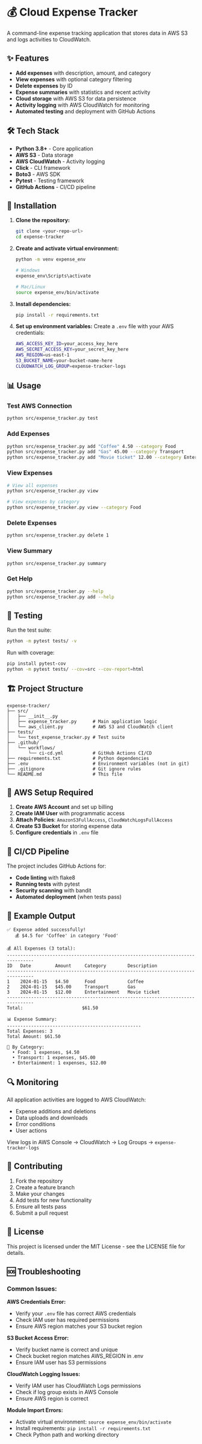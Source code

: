# 💰 Cloud Expense Tracker

A command-line expense tracking application that stores data in AWS S3 and logs activities to CloudWatch.

## ✨ Features

- **Add expenses** with description, amount, and category
- **View expenses** with optional category filtering
- **Delete expenses** by ID
- **Expense summaries** with statistics and recent activity
- **Cloud storage** with AWS S3 for data persistence
- **Activity logging** with AWS CloudWatch for monitoring
- **Automated testing** and deployment with GitHub Actions

## 🛠️ Tech Stack

- **Python 3.8+** - Core application
- **AWS S3** - Data storage
- **AWS CloudWatch** - Activity logging
- **Click** - CLI framework
- **Boto3** - AWS SDK
- **Pytest** - Testing framework
- **GitHub Actions** - CI/CD pipeline

## 🚀 Installation

1. **Clone the repository:**
   ```bash
   git clone <your-repo-url>
   cd expense-tracker
   ```

2. **Create and activate virtual environment:**
   ```bash
   python -m venv expense_env
   
   # Windows
   expense_env\Scripts\activate
   
   # Mac/Linux
   source expense_env/bin/activate
   ```

3. **Install dependencies:**
   ```bash
   pip install -r requirements.txt
   ```

4. **Set up environment variables:**
   Create a `.env` file with your AWS credentials:
   ```bash
   AWS_ACCESS_KEY_ID=your_access_key_here
   AWS_SECRET_ACCESS_KEY=your_secret_key_here
   AWS_REGION=us-east-1
   S3_BUCKET_NAME=your-bucket-name-here
   CLOUDWATCH_LOG_GROUP=expense-tracker-logs
   ```

## 📊 Usage

### Test AWS Connection
```bash
python src/expense_tracker.py test
```

### Add Expenses
```bash
python src/expense_tracker.py add "Coffee" 4.50 --category Food
python src/expense_tracker.py add "Gas" 45.00 --category Transport
python src/expense_tracker.py add "Movie ticket" 12.00 --category Entertainment
```

### View Expenses
```bash
# View all expenses
python src/expense_tracker.py view

# View expenses by category
python src/expense_tracker.py view --category Food
```

### Delete Expenses
```bash
python src/expense_tracker.py delete 1
```

### View Summary
```bash
python src/expense_tracker.py summary
```

### Get Help
```bash
python src/expense_tracker.py --help
python src/expense_tracker.py add --help
```

## 🧪 Testing

Run the test suite:
```bash
python -m pytest tests/ -v
```

Run with coverage:
```bash
pip install pytest-cov
python -m pytest tests/ --cov=src --cov-report=html
```

## 🏗️ Project Structure

```
expense-tracker/
├── src/
│   ├── __init__.py
│   ├── expense_tracker.py      # Main application logic
│   └── aws_client.py           # AWS S3 and CloudWatch client
├── tests/
│   └── test_expense_tracker.py # Test suite
├── .github/
│   └── workflows/
│       └── ci-cd.yml           # GitHub Actions CI/CD
├── requirements.txt            # Python dependencies
├── .env                        # Environment variables (not in git)
├── .gitignore                  # Git ignore rules
└── README.md                   # This file
```

## 🔐 AWS Setup Required

1. **Create AWS Account** and set up billing
2. **Create IAM User** with programmatic access
3. **Attach Policies**: `AmazonS3FullAccess`, `CloudWatchLogsFullAccess`
4. **Create S3 Bucket** for storing expense data
5. **Configure credentials** in `.env` file

## 🚀 CI/CD Pipeline

The project includes GitHub Actions for:
- **Code linting** with flake8
- **Running tests** with pytest
- **Security scanning** with bandit
- **Automated deployment** (when tests pass)

## 📝 Example Output

```
✅ Expense added successfully!
   💰 $4.5 for 'Coffee' in category 'Food'

💰 All Expenses (3 total):
--------------------------------------------------------------------------------
ID   Date         Amount     Category        Description
--------------------------------------------------------------------------------
1    2024-01-15   $4.50      Food            Coffee
2    2024-01-15   $45.00     Transport       Gas
3    2024-01-15   $12.00     Entertainment   Movie ticket
--------------------------------------------------------------------------------
Total:                      $61.50

📊 Expense Summary:
--------------------------------------------------
Total Expenses: 3
Total Amount: $61.50

📂 By Category:
  • Food: 1 expenses, $4.50
  • Transport: 1 expenses, $45.00
  • Entertainment: 1 expenses, $12.00
```

## 🔍 Monitoring

All application activities are logged to AWS CloudWatch:
- Expense additions and deletions
- Data uploads and downloads
- Error conditions
- User actions

View logs in AWS Console → CloudWatch → Log Groups → `expense-tracker-logs`

## 🤝 Contributing

1. Fork the repository
2. Create a feature branch
3. Make your changes
4. Add tests for new functionality
5. Ensure all tests pass
6. Submit a pull request

## 📄 License

This project is licensed under the MIT License - see the LICENSE file for details.

## 🆘 Troubleshooting

### Common Issues:

**AWS Credentials Error:**
- Verify your `.env` file has correct AWS credentials
- Check IAM user has required permissions
- Ensure AWS region matches your S3 bucket region

**S3 Bucket Access Error:**
- Verify bucket name is correct and unique
- Check bucket region matches AWS_REGION in .env
- Ensure IAM user has S3 permissions

**CloudWatch Logging Issues:**
- Verify IAM user has CloudWatch Logs permissions
- Check if log group exists in AWS Console
- Ensure AWS region is correct

**Module Import Errors:**
- Activate virtual environment: `source expense_env/bin/activate`
- Install requirements: `pip install -r requirements.txt`
- Check Python path and working directory